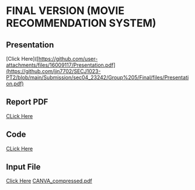 # FINAL VERSION   (MOVIE RECOMMENDATION SYSTEM)
## Presentation
[Click Here]([https://github.com/user-attachments/files/16009117/Presentation.pdf](https://github.com/jjn7702/SECJ1023-PT2/blob/main/Submission/sec04_23242/Group%205/Final/files/Presentation.pdf)
## Report PDF
[CLick Here](https://github.com/jjn7702/SECJ1023-PT2/blob/main/Submission/sec04_23242/Group%205/Final/files/PT%20Final%20Report.pdf) <br>
## Code
[CLick Here](https://github.com/jjn7702/SECJ1023-PT2/blob/main/Submission/sec04_23242/Group%205/Final/files/Movie%20Recommendation%20System.cpp)
## Input File
[Click Here](https://github.com/jjn7702/SECJ1023-PT2/blob/main/Submission/sec04_23242/Group%205/Final/files/INPUT2.txt)
[CANVA_compressed.pdf](https://github.com/user-attachments/files/16009066/CANVA_compressed.pdf)


